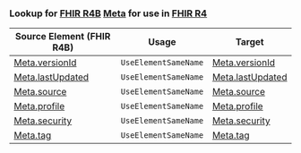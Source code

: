 ### Lookup for [FHIR R4B](https://hl7.org/fhir/R4B/) [Meta](https://hl7.org/fhir/R4B/Meta.html) for use in [FHIR R4](https://hl7.org/fhir/R4/)

| Source Element (FHIR R4B) | Usage | Target |
| -------------- | ----- | ------ |
| [Meta.versionId](https://hl7.org/fhir/R4B/Meta.html#resource) | `UseElementSameName` | [Meta.versionId](https://hl7.org/fhir/R4/Meta.html#resource) |
| [Meta.lastUpdated](https://hl7.org/fhir/R4B/Meta.html#resource) | `UseElementSameName` | [Meta.lastUpdated](https://hl7.org/fhir/R4/Meta.html#resource) |
| [Meta.source](https://hl7.org/fhir/R4B/Meta.html#resource) | `UseElementSameName` | [Meta.source](https://hl7.org/fhir/R4/Meta.html#resource) |
| [Meta.profile](https://hl7.org/fhir/R4B/Meta.html#resource) | `UseElementSameName` | [Meta.profile](https://hl7.org/fhir/R4/Meta.html#resource) |
| [Meta.security](https://hl7.org/fhir/R4B/Meta.html#resource) | `UseElementSameName` | [Meta.security](https://hl7.org/fhir/R4/Meta.html#resource) |
| [Meta.tag](https://hl7.org/fhir/R4B/Meta.html#resource) | `UseElementSameName` | [Meta.tag](https://hl7.org/fhir/R4/Meta.html#resource) |
